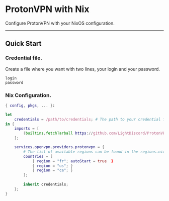 # ProtonVPN with Nix

Configure ProtonVPN with your NixOS configuration.

---

## Quick Start

### Credential file.

Create a file where you want with two lines, your login and your password.

```
login
password
```

### Nix Configuration.

```nix
{ config, pkgs, ... }:

let
	credentials = /path/to/credentials; # The path to your credential file.
in {
	imports = [
		(builtins.fetchTarball https://github.com/LightDiscord/ProtonVPN-Nix/archive/master.tar.gz)
	];

  	services.openvpn.providers.protonvpn = {
		# The list of available regions can be found in the regions.nix file
		countries = [
			{ region = "fr"; autoStart = true  }
			{ region = "us"; }
			{ region = "ca"; }
		];
		
		inherit credentials;
  	};
}
```
